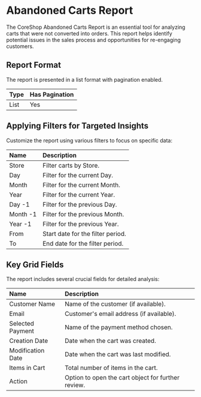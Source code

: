 # Abandoned Carts Report

The CoreShop Abandoned Carts Report is an essential tool for analyzing carts that were not converted into orders. This report helps identify potential issues in the sales process and opportunities for re-engaging customers.

## Report Format

The report is presented in a list format with pagination enabled.

| Type | Has Pagination |
|:-----|:--------------|
| List | Yes           |

## Applying Filters for Targeted Insights

Customize the report using various filters to focus on specific data:

| Name     | Description                                  |
|:---------|:---------------------------------------------|
| Store    | Filter carts by Store.                       |
| Day      | Filter for the current Day.                  |
| Month    | Filter for the current Month.                |
| Year     | Filter for the current Year.                 |
| Day -1   | Filter for the previous Day.                 |
| Month -1 | Filter for the previous Month.               |
| Year -1  | Filter for the previous Year.                |
| From     | Start date for the filter period.            |
| To       | End date for the filter period.              |

## Key Grid Fields

The report includes several crucial fields for detailed analysis:

| Name             | Description                      |
|:-----------------|:---------------------------------|
| Customer Name    | Name of the customer (if available). |
| Email            | Customer's email address (if available). |
| Selected Payment | Name of the payment method chosen. |
| Creation Date    | Date when the cart was created.  |
| Modification Date| Date when the cart was last modified. |
| Items in Cart    | Total number of items in the cart. |
| Action           | Option to open the cart object for further review. |

